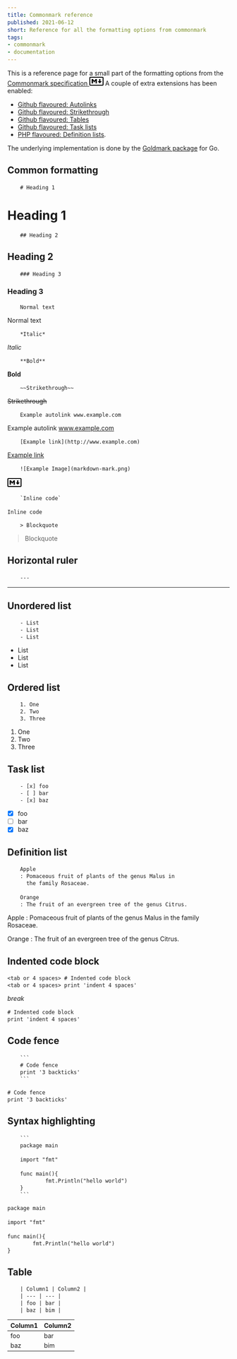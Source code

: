 ```yaml
---
title: Commonmark reference
published: 2021-06-12
short: Reference for all the formatting options from commonmark
tags:
- commonmark
- documentation
---
```


This is a reference page for a small part of the formatting options from the [Commonmark specification ![Markdown](markdown-mark.png)](https://commonmark.org/)
A couple of extra extensions has been enabled:

- [Github flavoured: Autolinks](https://github.github.com/gfm/#autolinks-extension-)
- [Github flavoured: Strikethrough](https://github.github.com/gfm/#strikethrough-extension-)
- [Github flavoured: Tables](https://github.github.com/gfm/#tables-extension-)
- [Github flavoured: Task lists](https://github.github.com/gfm/#task-list-items-extension-)
- [PHP flavoured: Definition lists](https://michelf.ca/projects/php-markdown/extra/#def-list).

The underlying implementation is done by the [Goldmark package](https://github.com/yuin/goldmark) for Go.

## Common formatting

        # Heading 1
# Heading 1

        ## Heading 2
## Heading 2

        ### Heading 3
### Heading 3

        Normal text
Normal text

        *Italic*
*Italic*

        **Bold**
**Bold**

        ~~Strikethrough~~
~~Strikethrough~~

        Example autolink www.example.com
Example autolink www.example.com

        [Example link](http://www.example.com)
[Example link](http://www.example.com)

        ![Example Image](markdown-mark.png)
![Example image](markdown-mark.png)

        `Inline code`
`Inline code`

        > Blockquote
> Blockquote

## Horizontal ruler
        ---
---

## Unordered list

        - List
        - List
        - List

- List
- List
- List

## Ordered list

        1. One
        2. Two
        3. Three

1. One
2. Two
3. Three

## Task list

        - [x] foo
        - [ ] bar
        - [x] baz

- [x] foo
- [ ] bar
- [x] baz

## Definition list

        Apple
        : Pomaceous fruit of plants of the genus Malus in
          the family Rosaceae.

        Orange
        : The fruit of an evergreen tree of the genus Citrus.

Apple
: Pomaceous fruit of plants of the genus Malus in
  the family Rosaceae.

Orange
: The fruit of an evergreen tree of the genus Citrus.

## Indented code block
    <tab or 4 spaces> # Indented code block
    <tab or 4 spaces> print 'indent 4 spaces'

*break*

    # Indented code block
    print 'indent 4 spaces'

## Code fence

        ```
        # Code fence
        print '3 backticks'
        ```

```
# Code fence
print '3 backticks'
```

## Syntax highlighting

        ```
        package main

        import "fmt"

        func main(){
                fmt.Println("hello world")
        }
        ```

```
package main

import "fmt"

func main(){
        fmt.Println("hello world")
}
```

## Table

        | Column1 | Column2 |
        | --- | --- |
        | foo | bar |
        | baz | bim |

| Column1 | Column2 |
| --- | --- |
| foo | bar |
| baz | bim |

